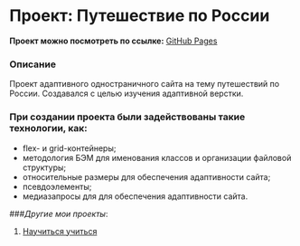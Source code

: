 # Проект: Путешествие по России

**Проект можно посмотреть по ссылке:** [GitHub Pages]()

### Описание

Проект адаптивного одностраничного сайта на тему путешествий по России. Создавался с целью изучения адаптивной верстки.

### При создании проекта были задействованы такие технологии, как:

- flex- и grid-контейнеры;
- методология БЭМ для именования классов и организации файловой структуры;
- относительные размеры для обеспечения адаптивности сайта;
- псевдоэлементы;
- медиазапросы для для обеспечения адаптивности сайта.


###_Другие мои проекты_:  
1. [Научиться учиться](https://kliueva-kath.github.io/how-to-learn/)
